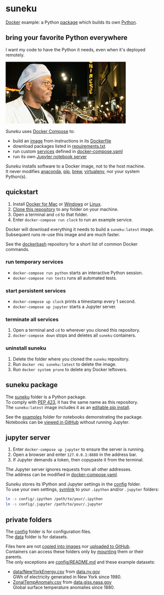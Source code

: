 # suneku

[Docker](https://www.docker.com/)
example: a Python
[package](https://docs.python.org/3/tutorial/modules.html#packages)
which builds its own
[Python](https://docs.docker.com/get-started/part2/#your-new-development-environment).

## bring your favorite Python everywhere

I want my code to have the Python it needs, even when it's deployed remotely.

![Everybody strap in.](snake.jpg)

*Suneku* uses
[Docker Compose](https://docs.docker.com/compose/)
to:

- build an
[image](https://docs.docker.com/get-started/#images-and-containers)
from instructions in its [Dockerfile](Dockerfile)
- download packages listed in
[requirements.txt](requirements.txt)
- run custom
[services](https://docs.docker.com/get-started/part3/)
defined in
[docker-compose.yaml](docker-compose.yaml)
- run its own
[Jupyter notebook server](https://jupyter-notebook.readthedocs.io/en/stable/notebook.html)

*Suneku* installs software to a Docker image, not to the host machine.  
It never modifies
[anaconda](https://www.anaconda.com/what-is-anaconda/),
[pip](https://pypi.org/project/pip/),
[brew](https://brew.sh/),
[virtualenv](https://virtualenv.pypa.io/en/stable/),
nor your system Python(s).  

## quickstart

1. Install
[Docker for Mac](https://docs.docker.com/docker-for-mac/install/)
or
[Windows](https://docs.docker.com/docker-for-windows/install/)
or
[Linux](https://docs.docker.com/install/#supported-platforms).
2. [Clone this repository](https://help.github.com/articles/cloning-a-repository/) to any folder on your machine.
3. Open a terminal and `cd` to that folder.
4. Enter `docker-compose run clock` to run an example service.

Docker will download everything it needs to build a `suneku:latest` image.  
Subsequent runs re-use this image and are much faster.

See the
[dockerbash](https://github.com/samkennerly/dockerbash)
repository for a short list of common Docker commands.

### run temporary services
* `docker-compose run python` starts an interactive Python session.
* `docker-compose run tests` runs all automated tests.

### start persistent services
* `docker-compose up clock` prints a timestamp every 1 second.
* `docker-compose up jupyter` starts a Jupyter server.

### terminate all services
1. Open a terminal and `cd` to wherever you cloned this repository.
2. `docker-compose down` stops and deletes all `suneku` containers.

### uninstall suneku
1. Delete the folder where you cloned the `suneku` repository.
2. Run `docker rmi suneku:latest` to delete the image.
3. Run `docker system prune` to delete any Docker leftovers.

## suneku package

The
[suneku](suneku)
folder is a Python package.  
To comply with
[PEP 423](https://www.python.org/dev/peps/pep-0423/#use-a-single-name),
it has the same name as this repository.  
The `suneku:latest` image includes it as an
[editable pip install](https://pip.pypa.io/en/stable/reference/pip_install/#editable-installs).

See the
[examples](examples)
folder for notebooks demonstrating the package.  
Notebooks can be
[viewed in GitHub](https://help.github.com/articles/working-with-jupyter-notebook-files-on-github/)
without running Jupyter.

## jupyter server

1. Enter `docker-compose up jupyter` to ensure the server is running.  
2. Open a browser and enter `127.0.0.1:8888` in the address bar.  
3. If Jupyter demands a token, then copypaste it from the terminal.

The Jupyter server ignores requests from all other addresses.  
The address can be modified in
[docker-compose.yaml](docker-compose.yaml).

*Suneku* stores its IPython and Jupyter settings in the
[config](config) folder.  
To use your own settings,
[symlink](https://en.wikipedia.org/wiki/Symbolic_link)
to your `.ipython` and/or `.jupyter` folders:

```bash
ln -s config/.ipython /path/to/your/.ipython
ln -s config/.jupyter /path/to/your/.jupyter
```

## private folders

The [config](config) folder is for configuration files.  
The [data](data) folder is for datasets. 

Files here are not
[copied into images](.dockerignore)
nor
[uploaded to GitHub](.gitignore).  
Containers can access these folders only by
[mounting](https://docs.docker.com/storage/bind-mounts/)
them or their parents.  
The only exceptions are
[config/README.md](config/README.md)
and these example datasets:

- [data/NewYorkEnergy.csv](data/NewYorkEnergy.csv)
from
[data.ny.gov](https://data.ny.gov/Energy-Environment/Electric-Generation-By-Fuel-Type-GWh-Beginning-196/h4gs-8qnu)  
GWh of electricity generated in New York since 1980.
- [ZonalTempAnomaly.csv](data/ZonalTempAnomaly.csv)
from [data.giss.nasa.gov](https://data.giss.nasa.gov/gistemp/)  
Global surface temperature anomalies since 1880.
